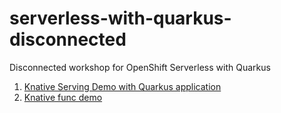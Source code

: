 # serverless-with-quarkus-disconnected
Disconnected workshop for OpenShift Serverless with Quarkus  

1. [Knative Serving Demo with Quarkus application](./knative-serving-with-quarkus-native.md)
2. [Knative func demo](./knative-func.md)
